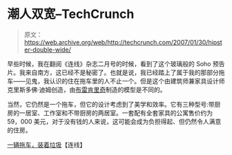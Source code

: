 # 潮人双宽–TechCrunch

> 原文：<https://web.archive.org/web/http://techcrunch.com/2007/01/30/hipster-double-wide/>

早些时候，我在翻阅《连线》杂志二月号的时候，看到了这个玻璃般的 Soho 预告片。我来自南方，这已经不是秘密了。也就是说，我已经踏上了属于我的那部分拖车——见鬼，我认识的住在拖车里的人不止一个。但是这个由建筑师兼家具设计师克里斯多佛·迪姆创造，由[布雷肯里奇](https://web.archive.org/web/20210305010011/http://www.tjsdive.com/)制造的模型是不同的。

当然，它仍然是一个拖车，但它的设计考虑到了美学和效率。它有三种型号:带厨房的一居室、工作室和不带厨房的两居室。一套配有全套家具的公寓售价约为 59，000 美元，对于没有钱的人来说，这可能会成为负担得起、但仍然令人满意的住房。

[一辆拖车，装着垃圾](https://web.archive.org/web/20210305010011/http://www.wired.com/wired/archive/15.02/play.html?pg=7)【连线】